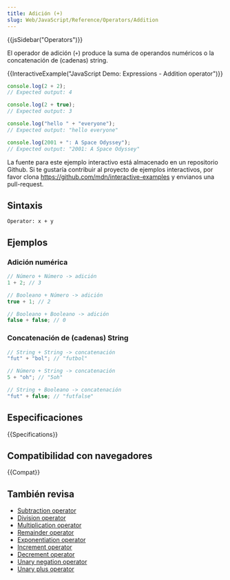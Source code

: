 ```yaml
---
title: Adición (+)
slug: Web/JavaScript/Reference/Operators/Addition
---
```


{{jsSidebar("Operators")}}

El operador de adición (`+`) produce la suma de operandos numéricos o la concatenación de (cadenas) string.

{{InteractiveExample("JavaScript Demo: Expressions - Addition operator")}}

```js interactive-example
console.log(2 + 2);
// Expected output: 4

console.log(2 + true);
// Expected output: 3

console.log("hello " + "everyone");
// Expected output: "hello everyone"

console.log(2001 + ": A Space Odyssey");
// Expected output: "2001: A Space Odyssey"
```

La fuente para este ejemplo interactivo está almacenado en un repositorio Github. Si te gustaría contribuir al proyecto de ejemplos interactivos, por favor clona <https://github.com/mdn/interactive-examples> y envianos una pull-request.

## Sintaxis

```
Operator: x + y
```

## Ejemplos

### Adición numérica

```js
// Número + Número -> adición
1 + 2; // 3

// Booleano + Número -> adición
true + 1; // 2

// Booleano + Booleano -> adición
false + false; // 0
```

### Concatenación de (cadenas) String

```js
// String + String -> concatenación
"fut" + "bol"; // "futbol"

// Número + String -> concatenación
5 + "oh"; // "5oh"

// String + Booleano -> concatenación
"fut" + false; // "futfalse"
```

## Especificaciones

{{Specifications}}

## Compatibilidad con navegadores

{{Compat}}

## También revisa

- [Subtraction operator](/es/docs/Web/JavaScript/Reference/Operators/Subtraction)
- [Division operator](/es/docs/Web/JavaScript/Reference/Operators/Division)
- [Multiplication operator](/es/docs/Web/JavaScript/Reference/Operators/Multiplication)
- [Remainder operator](/es/docs/Web/JavaScript/Reference/Operators/Remainder)
- [Exponentiation operator](/es/docs/Web/JavaScript/Reference/Operators/Exponentiation)
- [Increment operator](/es/docs/Web/JavaScript/Reference/Operators/Increment)
- [Decrement operator](/es/docs/Web/JavaScript/Reference/Operators/Decrement)
- [Unary negation operator](/es/docs/Web/JavaScript/Reference/Operators/Unary_negation)
- [Unary plus operator](/es/docs/Web/JavaScript/Reference/Operators/Unary_plus)
